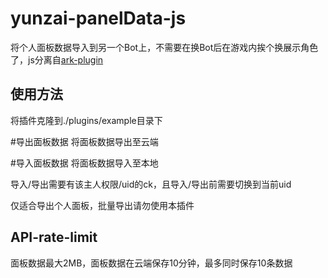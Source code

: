 # yunzai-panelData-js
将个人面板数据导入到另一个Bot上，不需要在换Bot后在游戏内挨个换展示角色了，js分离自[ark-plugin](https://github.com/NotIvny/ark-plugin)
## 使用方法
将插件克隆到./plugins/example目录下

#导出面板数据 将面板数据导出至云端

#导入面板数据 将面板数据导入至本地

导入/导出需要有该主人权限/uid的ck，且导入/导出前需要切换到当前uid

仅适合导出个人面板，批量导出请勿使用本插件

## API-rate-limit
面板数据最大2MB，面板数据在云端保存10分钟，最多同时保存10条数据
